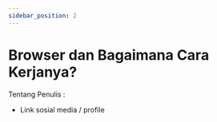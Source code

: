 ```yaml
---
sidebar_position: 2
---
```


# Browser dan Bagaimana Cara Kerjanya?


Tentang Penulis :
- Link sosial media / profile